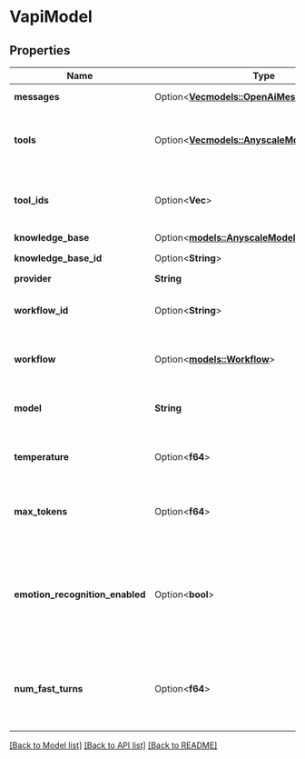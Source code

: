# VapiModel

## Properties

Name | Type | Description | Notes
------------ | ------------- | ------------- | -------------
**messages** | Option<[**Vec<models::OpenAiMessage>**](OpenAIMessage.md)> | This is the starting state for the conversation. | [optional]
**tools** | Option<[**Vec<models::AnyscaleModelToolsInner>**](AnyscaleModel_tools_inner.md)> | These are the tools that the assistant can use during the call. To use existing tools, use `toolIds`.  Both `tools` and `toolIds` can be used together. | [optional]
**tool_ids** | Option<**Vec<String>**> | These are the tools that the assistant can use during the call. To use transient tools, use `tools`.  Both `tools` and `toolIds` can be used together. | [optional]
**knowledge_base** | Option<[**models::AnyscaleModelKnowledgeBase**](AnyscaleModel_knowledgeBase.md)> |  | [optional]
**knowledge_base_id** | Option<**String**> | This is the ID of the knowledge base the model will use. | [optional]
**provider** | **String** |  | 
**workflow_id** | Option<**String**> | This is the workflow that will be used for the call. To use a transient workflow, use `workflow` instead. | [optional]
**workflow** | Option<[**models::Workflow**](Workflow.md)> | This is the workflow that will be used for the call. To use an existing workflow, use `workflowId` instead. | [optional]
**model** | **String** | This is the name of the model. Ex. cognitivecomputations/dolphin-mixtral-8x7b | 
**temperature** | Option<**f64**> | This is the temperature that will be used for calls. Default is 0 to leverage caching for lower latency. | [optional]
**max_tokens** | Option<**f64**> | This is the max number of tokens that the assistant will be allowed to generate in each turn of the conversation. Default is 250. | [optional]
**emotion_recognition_enabled** | Option<**bool**> | This determines whether we detect user's emotion while they speak and send it as an additional info to model.  Default `false` because the model is usually are good at understanding the user's emotion from text.  @default false | [optional]
**num_fast_turns** | Option<**f64**> | This sets how many turns at the start of the conversation to use a smaller, faster model from the same provider before switching to the primary model. Example, gpt-3.5-turbo if provider is openai.  Default is 0.  @default 0 | [optional]

[[Back to Model list]](../README.md#documentation-for-models) [[Back to API list]](../README.md#documentation-for-api-endpoints) [[Back to README]](../README.md)


